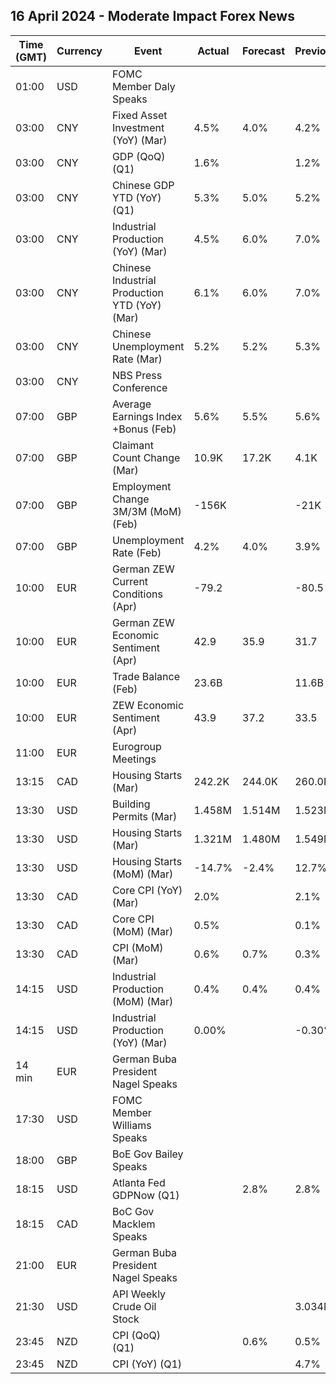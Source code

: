 ## 16 April 2024 - Moderate Impact Forex News

| Time (GMT) | Currency | Event | Actual | Forecast | Previous |
|------|----------|-------|--------|----------|----------|
| 01:00 | USD | FOMC Member Daly Speaks |  |  |  |
| 03:00 | CNY | Fixed Asset Investment (YoY) (Mar) | 4.5% | 4.0% | 4.2% |
| 03:00 | CNY | GDP (QoQ) (Q1) | 1.6% |  | 1.2% |
| 03:00 | CNY | Chinese GDP YTD (YoY) (Q1) | 5.3% | 5.0% | 5.2% |
| 03:00 | CNY | Industrial Production (YoY) (Mar) | 4.5% | 6.0% | 7.0% |
| 03:00 | CNY | Chinese Industrial Production YTD (YoY) (Mar) | 6.1% | 6.0% | 7.0% |
| 03:00 | CNY | Chinese Unemployment Rate (Mar) | 5.2% | 5.2% | 5.3% |
| 03:00 | CNY | NBS Press Conference |  |  |  |
| 07:00 | GBP | Average Earnings Index +Bonus (Feb) | 5.6% | 5.5% | 5.6% |
| 07:00 | GBP | Claimant Count Change (Mar) | 10.9K | 17.2K | 4.1K |
| 07:00 | GBP | Employment Change 3M/3M (MoM) (Feb) | -156K |  | -21K |
| 07:00 | GBP | Unemployment Rate (Feb) | 4.2% | 4.0% | 3.9% |
| 10:00 | EUR | German ZEW Current Conditions (Apr) | -79.2 |  | -80.5 |
| 10:00 | EUR | German ZEW Economic Sentiment (Apr) | 42.9 | 35.9 | 31.7 |
| 10:00 | EUR | Trade Balance (Feb) | 23.6B |  | 11.6B |
| 10:00 | EUR | ZEW Economic Sentiment (Apr) | 43.9 | 37.2 | 33.5 |
| 11:00 | EUR | Eurogroup Meetings |  |  |  |
| 13:15 | CAD | Housing Starts (Mar) | 242.2K | 244.0K | 260.0K |
| 13:30 | USD | Building Permits (Mar) | 1.458M | 1.514M | 1.523M |
| 13:30 | USD | Housing Starts (Mar) | 1.321M | 1.480M | 1.549M |
| 13:30 | USD | Housing Starts (MoM) (Mar) | -14.7% | -2.4% | 12.7% |
| 13:30 | CAD | Core CPI (YoY) (Mar) | 2.0% |  | 2.1% |
| 13:30 | CAD | Core CPI (MoM) (Mar) | 0.5% |  | 0.1% |
| 13:30 | CAD | CPI (MoM) (Mar) | 0.6% | 0.7% | 0.3% |
| 14:15 | USD | Industrial Production (MoM) (Mar) | 0.4% | 0.4% | 0.4% |
| 14:15 | USD | Industrial Production (YoY) (Mar) | 0.00% |  | -0.30% |
| 14 min | EUR | German Buba President Nagel Speaks |  |  |  |
| 17:30 | USD | FOMC Member Williams Speaks |  |  |  |
| 18:00 | GBP | BoE Gov Bailey Speaks |  |  |  |
| 18:15 | USD | Atlanta Fed GDPNow (Q1) |  | 2.8% | 2.8% |
| 18:15 | CAD | BoC Gov Macklem Speaks |  |  |  |
| 21:00 | EUR | German Buba President Nagel Speaks |  |  |  |
| 21:30 | USD | API Weekly Crude Oil Stock |  |  | 3.034M |
| 23:45 | NZD | CPI (QoQ) (Q1) |  | 0.6% | 0.5% |
| 23:45 | NZD | CPI (YoY) (Q1) |  |  | 4.7% |
